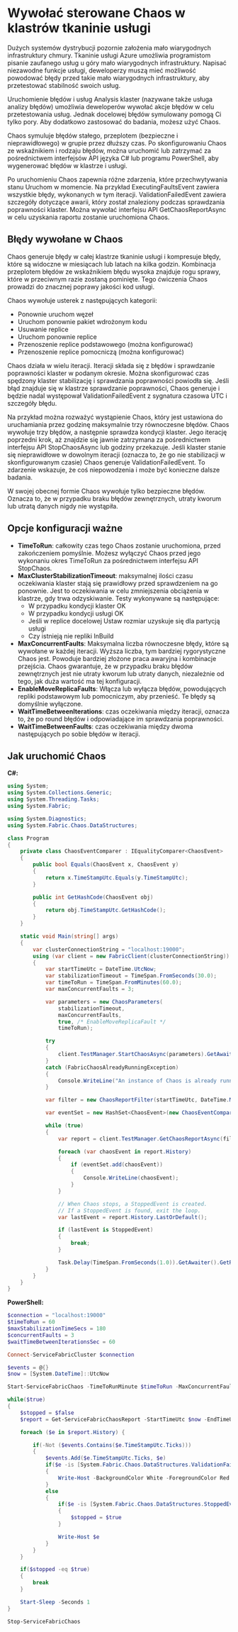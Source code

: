 <properties
   pageTitle="Wywołać Chaos w klastrów tkaninie usługi | Microsoft Azure"
   description="Za pomocą uruchomienie błędów oraz interfejsy API usług Analysis klaster Zarządzanie Chaos w klastrze."
   services="service-fabric"
   documentationCenter=".net"
   authors="motanv"
   manager="rsinha"
   editor="toddabel"/>

<tags
   ms.service="service-fabric"
   ms.devlang="dotnet"
   ms.topic="article"
   ms.tgt_pltfrm="NA"
   ms.workload="NA"
   ms.date="09/19/2016"
   ms.author="motanv"/>

# <a name="induce-controlled-chaos-in-service-fabric-clusters"></a>Wywołać sterowane Chaos w klastrów tkaninie usługi
Dużych systemów dystrybucji pozornie założenia mało wiarygodnych infrastruktury chmury. Tkaninie usługi Azure umożliwia programistom pisanie zaufanego usług u góry mało wiarygodnych infrastruktury. Napisać niezawodne funkcje usługi, deweloperzy muszą mieć możliwość powodować błędy przed takie mało wiarygodnych infrastruktury, aby przetestować stabilność swoich usług.

Uruchomienie błędów i usług Analysis klaster (nazywane także usługa analizy błędów) umożliwia deweloperów wywołać akcje błędów w celu przetestowania usług. Jednak docelowej błędów symulowany pomogą Ci tylko pory. Aby dodatkowo zastosować do badania, możesz użyć Chaos.

Chaos symuluje błędów stałego, przeplotem (bezpieczne i nieprawidłowego) w grupie przez dłuższy czas. Po skonfigurowaniu Chaos ze wskaźnikiem i rodzaju błędów, można uruchomić lub zatrzymać za pośrednictwem interfejsów API języka C# lub programu PowerShell, aby wygenerować błędów w klastrze i usługi.

Po uruchomieniu Chaos zapewnia różne zdarzenia, które przechwytywania stanu Uruchom w momencie. Na przykład ExecutingFaultsEvent zawiera wszystkie błędy, wykonanych w tym iteracji. ValidationFailedEvent zawiera szczegóły dotyczące awarii, który został znaleziony podczas sprawdzania poprawności klaster. Można wywołać interfejsu API GetChaosReportAsync w celu uzyskania raportu zostanie uruchomiona Chaos.

## <a name="faults-induced-in-chaos"></a>Błędy wywołane w Chaos
Chaos generuje błędy w całej klastrze tkaninie usługi i kompresuje błędy, które są widoczne w miesiącach lub latach na kilka godzin. Kombinacja przeplotem błędów ze wskaźnikiem błędu wysoka znajduje rogu sprawy, które w przeciwnym razie zostaną pominięte. Tego ćwiczenia Chaos prowadzi do znacznej poprawy jakości kod usługi.

Chaos wywołuje usterek z następujących kategorii:

 - Ponownie uruchom węzeł
 - Uruchom ponownie pakiet wdrożonym kodu
 - Usuwanie replice
 - Uruchom ponownie replice
 - Przenoszenie replice podstawowego (można konfigurować)
 - Przenoszenie replice pomocniczą (można konfigurować)

Chaos działa w wielu iteracji. Iteracji składa się z błędów i sprawdzanie poprawności klaster w podanym okresie. Można skonfigurować czas spędzony klaster stabilizację i sprawdzania poprawności powiodła się. Jeśli błąd znajduje się w klastrze sprawdzanie poprawności, Chaos generuje i będzie nadal występował ValidationFailedEvent z sygnatura czasowa UTC i szczegóły błędu.

Na przykład można rozważyć wystąpienie Chaos, który jest ustawiona do uruchamiania przez godzinę maksymalnie trzy równoczesne błędów. Chaos wywołuje trzy błędów, a następnie sprawdza kondycji klaster. Jego iterację poprzedni krok, aż znajdzie się jawnie zatrzymana za pośrednictwem interfejsu API StopChaosAsync lub godziny przekazuje. Jeśli klaster stanie się nieprawidłowe w dowolnym iteracji (oznacza to, że go nie stabilizacji w skonfigurowanym czasie) Chaos generuje ValidationFailedEvent. To zdarzenie wskazuje, że coś niepowodzenia i może być konieczne dalsze badania.

W swojej obecnej formie Chaos wywołuje tylko bezpieczne błędów. Oznacza to, że w przypadku braku błędów zewnętrznych, utraty kworum lub utratą danych nigdy nie wystąpiła.

## <a name="important-configuration-options"></a>Opcje konfiguracji ważne
 - **TimeToRun**: całkowity czas tego Chaos zostanie uruchomiona, przed zakończeniem pomyślnie. Możesz wyłączyć Chaos przed jego wykonaniu okres TimeToRun za pośrednictwem interfejsu API StopChaos.
 - **MaxClusterStabilizationTimeout**: maksymalnej ilości czasu oczekiwania klaster stają się prawidłowy przed sprawdzeniem na go ponownie. Jest to oczekiwania w celu zmniejszenia obciążenia w klastrze, gdy trwa odzyskiwanie. Testy wykonywane są następujące:
    - W przypadku kondycji klaster OK
    - W przypadku kondycji usługi OK
    - Jeśli w replice docelowej Ustaw rozmiar uzyskuje się dla partycją usługi
    - Czy istnieją nie repliki InBuild
 - **MaxConcurrentFaults**: Maksymalna liczba równoczesne błędy, które są wywołane w każdej iteracji. Wyższa liczba, tym bardziej rygorystyczne Chaos jest. Powoduje bardziej złożone praca awaryjna i kombinacje przejścia. Chaos gwarantuje, że w przypadku braku błędów zewnętrznych jest nie utraty kworum lub utraty danych, niezależnie od tego, jak duża wartość ma tej konfiguracji.
 - **EnableMoveReplicaFaults**: Włącza lub wyłącza błędów, powodujących repliki podstawowym lub pomocniczym, aby przenieść. Te błędy są domyślnie wyłączone.
 - **WaitTimeBetweenIterations**: czas oczekiwania między iteracji, oznacza to, że po round błędów i odpowiadające im sprawdzania poprawności.
 - **WaitTimeBetweenFaults**: czas oczekiwania między dwoma następujących po sobie błędów w iteracji.

## <a name="how-to-run-chaos"></a>Jak uruchomić Chaos
**C#:**

```csharp
using System;
using System.Collections.Generic;
using System.Threading.Tasks;
using System.Fabric;

using System.Diagnostics;
using System.Fabric.Chaos.DataStructures;

class Program
{
    private class ChaosEventComparer : IEqualityComparer<ChaosEvent>
    {
        public bool Equals(ChaosEvent x, ChaosEvent y)
        {
            return x.TimeStampUtc.Equals(y.TimeStampUtc);
        }

        public int GetHashCode(ChaosEvent obj)
        {
            return obj.TimeStampUtc.GetHashCode();
        }
    }

    static void Main(string[] args)
    {
        var clusterConnectionString = "localhost:19000";
        using (var client = new FabricClient(clusterConnectionString))
        {
            var startTimeUtc = DateTime.UtcNow;
            var stabilizationTimeout = TimeSpan.FromSeconds(30.0);
            var timeToRun = TimeSpan.FromMinutes(60.0);
            var maxConcurrentFaults = 3;

            var parameters = new ChaosParameters(
                stabilizationTimeout,
                maxConcurrentFaults,
                true, /* EnableMoveReplicaFault */
                timeToRun);

            try
            {
                client.TestManager.StartChaosAsync(parameters).GetAwaiter().GetResult();
            }
            catch (FabricChaosAlreadyRunningException)
            {
                Console.WriteLine("An instance of Chaos is already running in the cluster.");
            }

            var filter = new ChaosReportFilter(startTimeUtc, DateTime.MaxValue);

            var eventSet = new HashSet<ChaosEvent>(new ChaosEventComparer());

            while (true)
            {
                var report = client.TestManager.GetChaosReportAsync(filter).GetAwaiter().GetResult();

                foreach (var chaosEvent in report.History)
                {
                    if (eventSet.add(chaosEvent))
                    {
                        Console.WriteLine(chaosEvent);
                    }
                }

                // When Chaos stops, a StoppedEvent is created.
                // If a StoppedEvent is found, exit the loop.
                var lastEvent = report.History.LastOrDefault();

                if (lastEvent is StoppedEvent)
                {
                    break;
                }

                Task.Delay(TimeSpan.FromSeconds(1.0)).GetAwaiter().GetResult();
            }
        }
    }
}
```
**PowerShell:**

```powershell
$connection = "localhost:19000"
$timeToRun = 60
$maxStabilizationTimeSecs = 180
$concurrentFaults = 3
$waitTimeBetweenIterationsSec = 60

Connect-ServiceFabricCluster $connection

$events = @{}
$now = [System.DateTime]::UtcNow

Start-ServiceFabricChaos -TimeToRunMinute $timeToRun -MaxConcurrentFaults $concurrentFaults -MaxClusterStabilizationTimeoutSec $maxStabilizationTimeSecs -EnableMoveReplicaFaults -WaitTimeBetweenIterationsSec $waitTimeBetweenIterationsSec

while($true)
{
    $stopped = $false
    $report = Get-ServiceFabricChaosReport -StartTimeUtc $now -EndTimeUtc ([System.DateTime]::MaxValue)

    foreach ($e in $report.History) {

        if(-Not ($events.Contains($e.TimeStampUtc.Ticks)))
        {
            $events.Add($e.TimeStampUtc.Ticks, $e)
            if($e -is [System.Fabric.Chaos.DataStructures.ValidationFailedEvent])
            {
                Write-Host -BackgroundColor White -ForegroundColor Red $e
            }
            else
            {
                if($e -is [System.Fabric.Chaos.DataStructures.StoppedEvent])
                {
                    $stopped = $true
                }

                Write-Host $e
            }
        }
    }

    if($stopped -eq $true)
    {
        break
    }

    Start-Sleep -Seconds 1
}

Stop-ServiceFabricChaos
```
